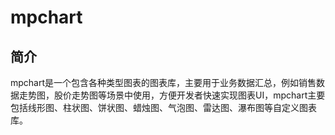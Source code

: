 # mpchart

## 简介
mpchart是一个包含各种类型图表的图表库，主要用于业务数据汇总，例如销售数据走势图，股价走势图等场景中使用，方便开发者快速实现图表UI，mpchart主要包括线形图、柱状图、饼状图、蜡烛图、气泡图、雷达图、瀑布图等自定义图表库。
